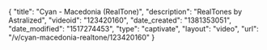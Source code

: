 {
    "title": "Cyan - Macedonia (RealTone)",
    "description": "RealTones by Astralized",
    "videoid": "123420160",
    "date_created": "1381353051",
    "date_modified": "1517274453",
    "type": "captivate",
    "layout": "video",
    "url": "\/v\/cyan-macedonia-realtone\/123420160"
}